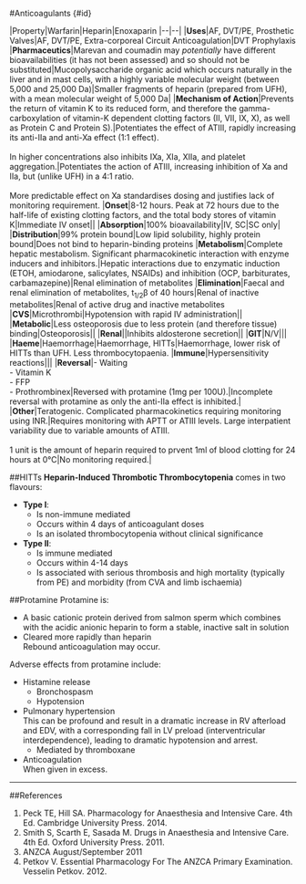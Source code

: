 #Anticoagulants {#id}
    
|Property|Warfarin|Heparin|Enoxaparin
|--|--|
|**Uses**|AF, DVT/PE, Prosthetic Valves|AF, DVT/PE, Extra-corporeal Circuit Anticoagulation|DVT Prophylaxis
|**Pharmaceutics**|Marevan and coumadin may *potentially* have different bioavailabilities (it has not been assessed) and so should not be substituted|Mucopolysaccharide organic acid which occurs naturally in the liver and in mast cells, with a highly variable molecular weight (between 5,000 and 25,000 Da)|Smaller fragments of heparin (prepared from UFH), with a mean molecular weight of 5,000 Da|
|**Mechanism of Action**|Prevents the return of vitamin K to its reduced form, and therefore the gamma-carboxylation of vitamin-K dependent clotting factors (II, VII, IX, X), as well as Protein C and Protein S).|Potentiates the effect of ATIII, rapidly increasing its anti-IIa and anti-Xa effect (1:1 effect). <br><br>In higher concentrations also inhibits IXa, XIa, XIIa, and platelet aggregation.|Potentiates the action of ATIII, increasing inhibition of Xa and IIa, but (unlike UFH) in a 4:1 ratio.<br><br>More predictable effect on Xa standardises dosing and justifies lack of monitoring requirement.
|**Onset**|8-12 hours. Peak at 72 hours due to the half-life of existing clotting factors, and the total body stores of vitamin K|Immediate IV onset||
|**Absorption**|100% bioavailability|IV, SC|SC only|
|**Distribution**|99% protein bound|Low lipid solubility, highly protein bound|Does not bind to heparin-binding proteins
|**Metabolism**|Complete hepatic mestabolism. Significant pharmacokinetic interaction with enzyme inducers and inhibitors.|Hepatic interactions due to enzymatic induction (ETOH, amiodarone, salicylates, NSAIDs) and inhibition (OCP, barbiturates, carbamazepine)|Renal elimination of metabolites
|**Elimination**|Faecal and renal elimination of metabolites, t<sub>1/2</sub>β of 40 hours|Renal of inactive metabolites|Renal of active drug and inactive metabolites
|**CVS**|Microthrombi|Hypotension with rapid IV administration||
|**Metabolic**|Less osteoporosis due to less protein (and therefore tissue) binding|Osteoporosis||
|**Renal**||Inhibits aldosterone secretion||
|**GIT**|N/V|||
|**Haeme**|Haemorrhage|Haemorrhage, HITTs|Haemorrhage, lower risk of HITTs than UFH. Less thrombocytopaenia.
|**Immune**|Hypersensitivity reactions|||
|**Reversal**|- Waiting<br>- Vitamin K<br>- FFP<br>- Prothrombinex|Reversed with protamine (1mg per 100U).|Incomplete reversal with protamine as only the anti-IIa effect is inhibited.|
|**Other**|Teratogenic. Complicated pharmacokinetics requiring monitoring using INR.|Requires monitoring with APTT or ATIII levels. Large interpatient variability due to variable amounts of ATIII.<br><br>1 unit is the amount of heparin required to prvent 1ml of blood clotting for 24 hours at 0°C|No monitoring required.|


##HITTs
**Heparin-Induced Thrombotic Thrombocytopenia** comes in two flavours:
* **Type I**:
    * Is non-immune mediated
    * Occurs within 4 days of anticoagulant doses
    * Is an isolated thrombocytopenia without clinical significance
* **Type II**:
    * Is immune mediated
    * Occurs within 4-14 days
    * Is associated with serious thrombosis and high mortality (typically from PE) and morbidity (from CVA and limb ischaemia)
    
##Protamine
Protamine is:
* A basic cationic protein derived from salmon sperm which combines with the acidic anionic heparin to form a stable, inactive salt in solution
* Cleared more rapidly than heparin  
Rebound anticoagulation may occur.

Adverse effects from protamine include:
* Histamine release
    * Bronchospasm
    * Hypotension
* Pulmonary hypertension  
This can be profound and result in a dramatic increase in RV afterload and EDV, with a corresponding fall in LV preload (interventricular interdependence), leading to dramatic hypotension and arrest.
    * Mediated by thromboxane
* Anticoagulation  
When given in excess.


---
##References
1. Peck TE, Hill SA. Pharmacology for Anaesthesia and Intensive Care. 4th Ed. Cambridge University Press. 2014.  
2. Smith S, Scarth E, Sasada M. Drugs in Anaesthesia and Intensive Care. 4th Ed. Oxford University Press. 2011.
3. ANZCA August/September 2011
4. Petkov V. Essential Pharmacology For The ANZCA Primary Examination. Vesselin Petkov. 2012.
